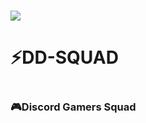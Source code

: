 
<H1> <a href="//discord.gg/FRxk38pw2w"><img src="https://img.shields.io/discord/739934735387721768?logo=discord"></a><H1>
<h1>⚡️DD-SQUAD<h1>
<h3>🎮Discord Gamers Squad<h3>
